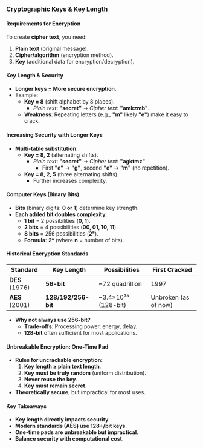 ### **Cryptographic Keys & Key Length**  

#### **Requirements for Encryption**  
To create **cipher text**, you need:  
1. **Plain text** (original message).  
2. **Cipher/algorithm** (encryption method).  
3. **Key** (additional data for encryption/decryption).  

#### **Key Length & Security**  
- **Longer keys = More secure encryption**.  
- Example:  
  - **Key = 8** (shift alphabet by 8 places).  
    - *Plain text*: **"secret"** → *Cipher text*: **"amkzmb"**.  
  - **Weakness**: Repeating letters (e.g., **"m"** likely **"e"**) make it easy to crack.  

#### **Increasing Security with Longer Keys**  
- **Multi-table substitution**:  
  - **Key = 8, 2** (alternating shifts).  
    - *Plain text*: **"secret"** → *Cipher text*: **"agktmz"**.  
      - First **"e"** → **"g"**, second **"e"** → **"m"** (no repetition).  
  - **Key = 8, 2, 5** (three alternating shifts).  
    - Further increases complexity.  

#### **Computer Keys (Binary Bits)**  
- **Bits** (binary digits: **0 or 1**) determine key strength.  
- **Each added bit doubles complexity**:  
  - **1 bit** = 2 possibilities (**0, 1**).  
  - **2 bits** = 4 possibilities (**00, 01, 10, 11**).  
  - **8 bits** = 256 possibilities (**2⁸**).  
  - **Formula**: **2ⁿ** (where **n** = number of bits).  

#### **Historical Encryption Standards**  
| **Standard** | **Key Length** | **Possibilities** | **First Cracked** |  
|--------------|---------------|-------------------|-------------------|  
| **DES** (1976) | **56-bit** | ~72 quadrillion | 1997 |  
| **AES** (2001) | **128/192/256-bit** | ~3.4×10³⁸ (128-bit) | Unbroken (as of now) |  

- **Why not always use 256-bit?**  
  - **Trade-offs**: Processing power, energy, delay.  
  - **128-bit** often sufficient for most applications.  

#### **Unbreakable Encryption: One-Time Pad**  
- **Rules for uncrackable encryption**:  
  1. **Key length ≥ plain text length**.  
  2. **Key must be truly random** (uniform distribution).  
  3. **Never reuse the key**.  
  4. **Key must remain secret**.  
- **Theoretically secure**, but impractical for most uses.  

#### **Key Takeaways**  
- **Key length directly impacts security**.  
- **Modern standards (AES) use 128+/bit keys**.  
- **One-time pads are unbreakable but impractical**.  
- **Balance security with computational cost**.
